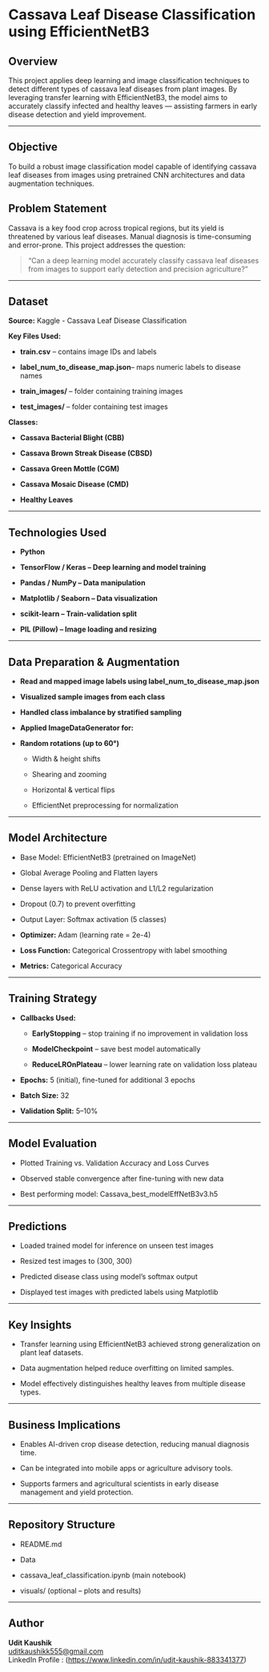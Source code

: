 # Cassava Leaf Disease Classification using EfficientNetB3

## Overview
This project applies deep learning and image classification techniques to detect different types of cassava leaf diseases from plant images.
By leveraging transfer learning with EfficientNetB3, the model aims to accurately classify infected and healthy leaves — assisting farmers in early disease detection and yield improvement.

---
## Objective

To build a robust image classification model capable of identifying cassava leaf diseases from images using pretrained CNN architectures and data augmentation techniques.

## Problem Statement

Cassava is a key food crop across tropical regions, but its yield is threatened by various leaf diseases. Manual diagnosis is time-consuming and error-prone.
This project addresses the question:

> “Can a deep learning model accurately classify cassava leaf diseases from images to support early detection and precision agriculture?”
---
## Dataset

**Source:** Kaggle - Cassava Leaf Disease Classification

**Key Files Used:**

- **train.csv** – contains image IDs and labels

- **label_num_to_disease_map.json**– maps numeric labels to disease names

- **train_images/** – folder containing training images

- **test_images/** – folder containing test images
  
**Classes:**

- **Cassava Bacterial Blight (CBB)**

- **Cassava Brown Streak Disease (CBSD)**

- **Cassava Green Mottle (CGM)**

- **Cassava Mosaic Disease (CMD)**

- **Healthy Leaves**

---

## Technologies Used

- **Python**

- **TensorFlow / Keras – Deep learning and model training**

- **Pandas / NumPy – Data manipulation**

- **Matplotlib / Seaborn – Data visualization**

- **scikit-learn – Train-validation split**

- **PIL (Pillow) – Image loading and resizing**
---

## Data Preparation & Augmentation
- **Read and mapped image labels using label_num_to_disease_map.json**

- **Visualized sample images from each class**

- **Handled class imbalance by stratified sampling**

- **Applied ImageDataGenerator for:**

- **Random rotations (up to 60°)**

    - Width & height shifts

    - Shearing and zooming

    - Horizontal & vertical flips

    - EfficientNet preprocessing for normalization

---      

## Model Architecture

- Base Model: EfficientNetB3 (pretrained on ImageNet)

- Global Average Pooling and Flatten layers

- Dense layers with ReLU activation and L1/L2 regularization

- Dropout (0.7) to prevent overfitting

- Output Layer: Softmax activation (5 classes)

- **Optimizer:** Adam (learning rate = 2e-4)
- **Loss Function:** Categorical Crossentropy with label smoothing
- **Metrics:** Categorical Accuracy
---
## Training Strategy

- **Callbacks Used:**

    - **EarlyStopping** – stop training if no improvement in validation loss

    - **ModelCheckpoint** – save best model automatically

    - **ReduceLROnPlateau** – lower learning rate on validation loss plateau

- **Epochs:** 5 (initial), fine-tuned for additional 3 epochs

- **Batch Size:** 32

- **Validation Split:** 5–10%

---

## Model Evaluation

- Plotted Training vs. Validation Accuracy and Loss Curves

- Observed stable convergence after fine-tuning with new data

- Best performing model: Cassava_best_modelEffNetB3v3.h5
---

## Predictions

- Loaded trained model for inference on unseen test images

- Resized test images to (300, 300)

- Predicted disease class using model’s softmax output

- Displayed test images with predicted labels using Matplotlib
---

## Key Insights

- Transfer learning using EfficientNetB3 achieved strong generalization on plant leaf datasets.

- Data augmentation helped reduce overfitting on limited samples.

- Model effectively distinguishes healthy leaves from multiple disease types.
---

## Business Implications

- Enables AI-driven crop disease detection, reducing manual diagnosis time.

- Can be integrated into mobile apps or agriculture advisory tools.

- Supports farmers and agricultural scientists in early disease management and yield protection.
---

## Repository Structure

- README.md

- Data

- cassava_leaf_classification.ipynb (main notebook)

- visuals/ (optional – plots and results)

---

## Author
**Udit Kaushik**  
uditkaushikk555@gmail.com  
LinkedIn Profile : (https://www.linkedin.com/in/udit-kaushik-883341377)


